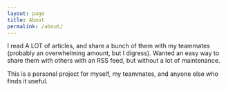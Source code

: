 ```yaml
---
layout: page
title: About
permalink: /about/
---
```


<p>I read A LOT of articles, and share a bunch of them with my teammates (probably an overwhelming amount, but I digress). Wanted an easy way to share them with others with an RSS feed, but without a lot of maintenance.</p>
<p>This is a personal project for myself, my teammates, and anyone else who finds it useful.</p>
